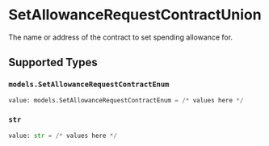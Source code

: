 # SetAllowanceRequestContractUnion

The name or address of the contract to set spending allowance for.


## Supported Types

### `models.SetAllowanceRequestContractEnum`

```python
value: models.SetAllowanceRequestContractEnum = /* values here */
```

### `str`

```python
value: str = /* values here */
```

